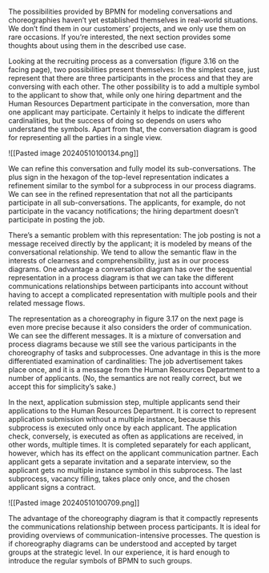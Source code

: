 The possibilities provided by BPMN for modeling conversations and choreographies haven’t yet established themselves in real-world situations. We don’t find them in our customers’ projects, and we only use them on rare occasions. If you’re interested, the next section provides some thoughts about using them in the described use case.

Looking at the recruiting process as a conversation (figure 3.16 on the facing page), two possibilities present themselves: In the simplest case, just represent that there are three participants in the process and that they are conversing with each other. The other possibility is to add a multiple symbol to the applicant to show that, while only one hiring department and the Human Resources Department participate in the conversation, more than one applicant may participate. Certainly it helps to indicate the different cardinalities, but the success of doing so depends on users who understand the symbols. Apart from that, the conversation diagram is good for representing all the parties in a single view.

![[Pasted image 20240510100134.png]]

We can refine this conversation and fully model its sub-conversations. The plus sign in the hexagon of the top-level representation indicates a refinement similar to the symbol for a subprocess in our process diagrams. We can see in the refined representation that not all the participants participate in all sub-conversations. The applicants, for example, do not participate in the vacancy notifications; the hiring department doesn’t participate in posting the job.

There’s a semantic problem with this representation: The job posting is not a message received directly by the applicant; it is modeled by means of the conversational relationship. We tend to allow the semantic flaw in the interests of clearness and comprehensibility, just as in our process diagrams. One advantage a conversation diagram has over the sequential representation in a process diagram is that we can take the different communications relationships between participants into account without having to accept a complicated representation with multiple pools and their related message flows.

The representation as a choreography in figure 3.17 on the next page is even more precise because it also considers the order of communication. We can see the different messages. It is a mixture of conversation and process diagrams because we still see the various participants in the choreography of tasks and subprocesses. One advantage in this is the more differentiated examination of cardinalities: The job advertisement takes place once, and it is a message from the Human Resources Department to a number of applicants. (No, the semantics are not really correct, but we accept this for simplicity’s sake.)

In the next, application submission step, multiple applicants send their applications to the Human Resources Department. It is correct to represent application submission without a multiple instance, because this subprocess is executed only once by each applicant. The application check, conversely, is executed as often as applications are received, in other words, multiple times. It is completed separately for each applicant, however, which has its effect on the applicant communication partner. Each applicant gets a separate invitation and a separate interview, so the applicant gets no multiple instance symbol in this subprocess. The last subprocess, vacancy filling, takes place only once, and the chosen applicant signs a contract.

![[Pasted image 20240510100709.png]]

The advantage of the choreography diagram is that it compactly represents the communications relationship between process participants. It is ideal for providing overviews of communication-intensive processes. The question is if choreography diagrams can be understood and accepted by target groups at the strategic level. In our experience, it is hard enough to introduce the regular symbols of BPMN to such groups.




